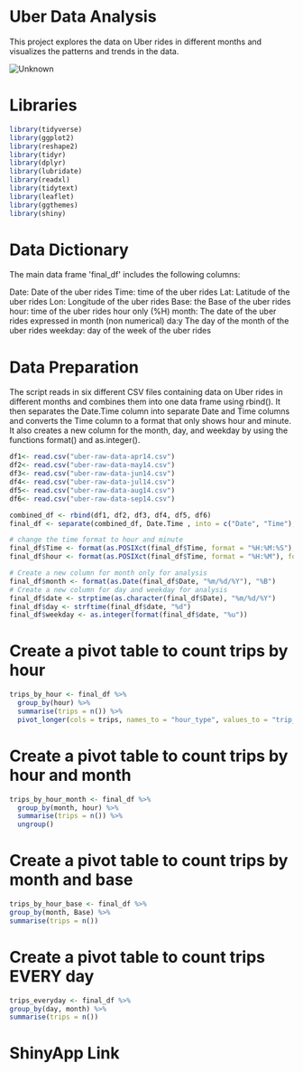 # Uber Data Analysis

This project explores the data on Uber rides in different months and visualizes the patterns and trends in the data.

![Unknown](https://user-images.githubusercontent.com/118493723/234380395-257e9a81-40c7-4d18-973c-f1a309b9dc3a.png)

# Libraries 
 
```r
library(tidyverse)
library(ggplot2)
library(reshape2)
library(tidyr)
library(dplyr)
library(lubridate)
library(readxl)
library(tidytext)
library(leaflet)
library(ggthemes)
library(shiny)
```


# Data Dictionary 

The main data frame 'final_df' includes the following columns: 
 

Date: Date of the uber rides 
Time: time of the uber rides 
Lat: Latitude of the uber rides 
Lon: Longitude of the uber rides 
Base: the Base of the uber rides 
hour: time of the uber rides hour only (%H) 
month: The date of the uber rides expressed in month (non numerical)
da:y The day of the month of the uber rides 
weekday: day of the week of the uber rides 

# Data Preparation 

The script reads in six different CSV files containing data on Uber rides in different months and combines them into one data frame using rbind(). It then separates the Date.Time column into separate Date and Time columns and converts the Time column to a format that only shows hour and minute. It also creates a new column for the month, day, and weekday by using the functions format() and as.integer(). 

```r
df1<- read.csv("uber-raw-data-apr14.csv")
df2<- read.csv("uber-raw-data-may14.csv")
df3<- read.csv("uber-raw-data-jun14.csv")
df4<- read.csv("uber-raw-data-jul14.csv")
df5<- read.csv("uber-raw-data-aug14.csv")
df6<- read.csv("uber-raw-data-sep14.csv")

combined_df <- rbind(df1, df2, df3, df4, df5, df6)
final_df <- separate(combined_df, Date.Time , into = c("Date", "Time"), sep = " ")

# change the time format to hour and minute
final_df$Time <- format(as.POSIXct(final_df$Time, format = "%H:%M:%S"), format = "%H:%M")
final_df$hour <- format(as.POSIXct(final_df$Time, format = "%H:%M"), format = "%H")

# Create a new column for month only for analysis
final_df$month <- format(as.Date(final_df$Date, "%m/%d/%Y"), "%B")
# Create a new column for day and weekday for analysis
final_df$date <- strptime(as.character(final_df$Date), "%m/%d/%Y")
final_df$day <- strftime(final_df$date, "%d")
final_df$weekday <- as.integer(format(final_df$date, "%u")) 

```


# Create a pivot table to count trips by hour
```r
trips_by_hour <- final_df %>%
  group_by(hour) %>%
  summarise(trips = n()) %>%
  pivot_longer(cols = trips, names_to = "hour_type", values_to = "trip_count")
```


# Create a pivot table to count trips by hour and month
```r
trips_by_hour_month <- final_df %>%
  group_by(month, hour) %>%
  summarise(trips = n()) %>%
  ungroup()
  ```
  

 # Create a pivot table to count trips by month and base
   ```r
trips_by_hour_base <- final_df %>%
group_by(month, Base) %>%
summarise(trips = n()) 
 
```
 

# Create a pivot table to count trips EVERY day
  ```r
trips_everyday <- final_df %>%
  group_by(day, month) %>%
  summarise(trips = n())  
```  
  

# ShinyApp Link 


